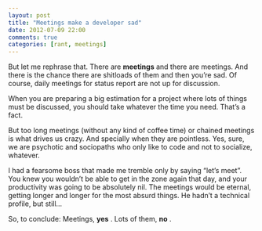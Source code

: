 ```yaml
---
layout: post
title: "Meetings make a developer sad"
date: 2012-07-09 22:00
comments: true
categories: [rant, meetings]
---
```


But let me rephrase that. There are 
**meetings**
 and there are 
meetings. And there is the chance there are shitloads of them and then you’re sad. Of course, daily meetings for status report are not up for discussion.

When you are preparing a big estimation for a project where lots of things must be discussed, you should take whatever the time you need. That’s a fact.

But too long meetings (without any kind of coffee time) or chained meetings is what drives us crazy. And specially when they are pointless. Yes, sure, we are psychotic and sociopaths who only like to code and not to socialize, whatever.

I had a fearsome boss that made me tremble only by saying “let’s meet”. You knew you wouldn’t be able to get in the zone again that day, and your productivity was going to be absolutely nil. The meetings would be eternal, getting longer and longer for the most absurd things. He hadn’t a technical profile, but still…

So, to conclude: Meetings, 
**yes**
. Lots of them, 
**no**
.